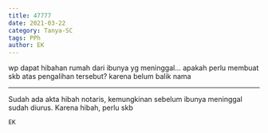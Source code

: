 ```yaml
---
title: 47777
date: 2021-03-22
category: Tanya-SC
tags: PPh
author: EK
---
```


wp dapat hibahan rumah dari ibunya yg meninggal... apakah perlu membuat skb atas pengalihan tersebut? karena belum balik nama

---

Sudah ada akta hibah notaris, kemungkinan sebelum ibunya meninggal sudah diurus. Karena hibah, perlu skb

`EK`
